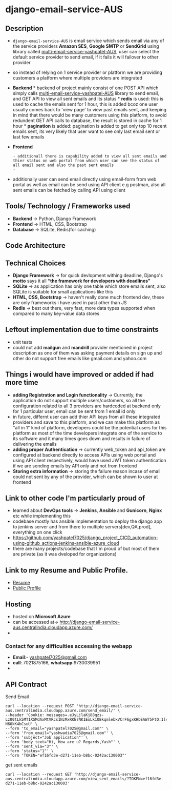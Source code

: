 # django-email-service-AUS

## Description

- ```django-email-service-AUS``` is email service which sends email via any of the service providers **Amazon SES**, **Google SMTP** or **SendGrid** using library called [multi-email-service-yashpatel-AUS](https://test.pypi.org/project/multi-email-service-yashpatel-AUS/), user can select the default service provider to send email, if it fails it will failover to other provider
- so instead of relying on 1 service provider or platform we are providing customers a platform where multiple providers are integrated
- **Backend** 
      * backend of project mainly consist of one POST API which simply calls [multi-email-service-yashpatel-AUS](https://test.pypi.org/project/multi-email-service-yashpatel-AUS/) library to send email, and GET API to view all sent emails and its status
      * **redis** is used: this is used to cache the emails sent for 1 hour, this is added bcoz one user usually comes back to 'view page' to view past emails sent, and keeping in mind that there would be many customers using this platform, to avoid redundent GET API calls to database, the result is stored in cache for 1 hour
      * **pagination** is added: pagination is added to get only top 10 recent emails sent, its very likely that user want to see only last email sent or last few emails 
      
- **Frontend** 

      - additionall there is capability added to view all sent emails and thier status on web portal from which user can see the status of all email sent and also the past sent emails
      - 
- additionally user can send email directly using email-form from web portal as well as email can be send using API client e.g postman, also all sent emails can be fetched by calling API using client

## Tools/ Technology / Frameworks used

- **Backend** -> Python, Django Framework
- **Frontend** -> HTML, CSS, Bootstrap
- **Database** -> SQLite, Redis(for caching)

## Code Architecture 

## Technical Choices

- **Django Framework** -> for quick devlopment withing deadline, Django's **motto** says it all **“the framework for developers with deadlines”**
- **SQLite** -> as application has only one table which store emails sent, also SQLite is suitable for small applications like this
- **HTML, CSS, Bootstrap** -> haven't really done much frontend dev, these are only frameworks i have used in past other than JS
- **Redis** -> best out there, very fast, more data types supported when compared to many key-value data stores

## Leftout implementation due to time constraints

- unit tests
- could not add **mailgun** and **mandrill** provider mentioned in project description as one of them was asking payment details on sign up and other do not support free emails like gmail.com and yahoo.com

## Things i would have improved or added if had more time

- **adding Registration and Login functionality** -> Currently, the application do not support multiple users/customers, so all the configuration related to all 3 providers are hardcoded at backend only for 1 particular user, email can be sent from 1 email id only
- in future, differnt user can add thier API keys from all these integrated providers and save to this platform, and we can make this platform as "all in 1" kind of platform, developers could be the potential users for this platform as most of the time developers integrate one of the service to its software and it many times goes down and results in failure of delivering the emails
- **adding proper Authentication** -> currently web_token and api_token are configured at backend directly to access APIs using web portal and using API client respectively, would have used JWT token authentication if we are sending emails by API only and not from frontend
- **Storing extra information** -> storing the failure reason incase of email could not sent by any of the provider, which can be shown to user at frontend

## Link to other code I'm particularly proud of

- learned about **DevOps tools** -> **Jenkins**, **Ansible** and **Gunicorn**, **Nginx** etc while implementing this
- codebase mostly has ansible implementation to deploy the django app to jenkins server and from there to multiple servers[dev,QA,prod], everything on one click
- https://github.com/yashpatel7025/django_project_CICD_automation-using-github_actions-jenkins-ansible-azure_cloud
- there are many projects/codebase that I'm proud of but most of them are private (as it was dveloped for organizations)

## Link to my Resume and Public Profile.

- [Resume](https://github.com/yashpatel7025/django-email-service-AUS/blob/main/Resume_Yash_Patel_SDE.pdf)
- [Public Profile](https://github.com/yashpatel7025)

## Hosting

- hosted on **Microsoft Azure**
- can be accessed at-> http://django-email-service-aus.centralindia.cloudapp.azure.com/
- 
### Contact for any difficulties accessing the webapp

- **Email**:- yashpatel7025@gmail.com
- **call**: 7021875166, **whatsapp**:9730039951
- 
## API Contract

Send Email

```
curl --location --request POST 'http://django-email-service-aus.centralindia.cloudapp.azure.com/send_email/' \
--header 'Cookie: messages=.eJyLjlaKj88qzs-Lz00tLk5MT1XSMdAxMtVRcs1NzMxRKE7NK1EoLk1OBkqmlebkVCrF6gxKHbEAW75FtQ:1lvQ02:Vfu3RU9Qh3_JlHB8cTpZqM6y70Ptk99-N6OkK4bCsuU' \
--form 'to_email="yashpatel7025@gmail.com"' \
--form 'from_email="yashwadia7025@gmail.com"' \
--form 'subject="Job application"' \
--form 'body_text="Hi, How are u? Regards,Yash"' \
--form 'sent_via="3"' \
--form 'status="1"' \
--form 'TOKEN="ef16fd3e-d271-11eb-b8bc-0242ac130003"'
```
get sent emails

```
curl --location --request GET 'http://django-email-service-aus.centralindia.cloudapp.azure.com/view_sent_emails/?TOKEN=ef16fd3e-d271-11eb-b8bc-0242ac130003'
```

